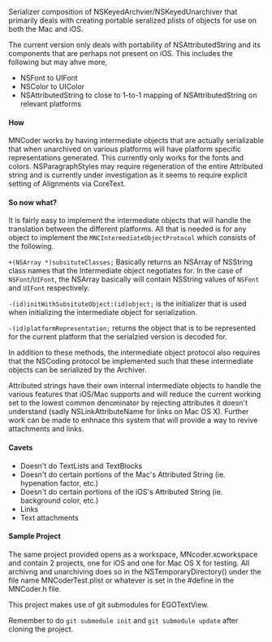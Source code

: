 Serializer composition of NSKeyedArchvier/NSKeyedUnarchiver that primarily deals with creating portable seralized plists of objects for use on both the Mac and iOS.

The current version only deals with portability of NSAttributedString and its components that are perhaps not present on iOS. This includes the following but may ahve more,

- NSFont to UIFont
- NSColor to UIColor
- NSAttributedString to close to 1-to-1 mapping of NSAttributedString on relevant platforms

#### How
MNCoder works by having intermediate objects that are actually serializable that when unarchived on various platforms will have platform specific representations generated. This currently only works for the fonts and colors. NSParagraphStyles may require regeneration of the entire Attributed string and is currently under investigation as it seems to require explicit setting of Alignments via CoreText.

#### So now what?
It is fairly easy to implement the intermediate objects that will handle the translation between the different platforms. All that is needed is for any object to implement the `MNCIntermediateObjectProtocol` which consists of the following.

`+(NSArray *)subsituteClasses;` Basically returns an NSArray of NSString class names that the Intermediate object negotiates for. In the case of `NSFont`/`UIFont`, the NSArray basically will contain NSString values of `NSFont` and `UIFont` respectively.

`-(id)initWithSubsituteObject:(id)object;` is the initializer that is used when initializing the intermediate object for serialization.

`-(id)platformRepresentation;` returns the object that is to be represented for the current platform that the serialzied version is decoded for.

In addition to these methods, the intermediate object protocol also requires that the NSCoding protocol be implemented such that these intermediate objects can be serialized by the Archiver.

Attributed strings have their own internal intermediate objects to handle the various features that iOS/Mac supports and will reduce the current working set to the lowest common denominator by rejecting attributes it doesn't understand (sadly NSLinkAttributeName for links on Mac OS X). Further work can be made to enhnace this system that will provide a way to revive attachments and links.

#### Cavets
- Doesn't do TextLists and TextBlocks
- Doesn't do certain portions of the Mac's Attributed String (ie. hypenation factor, etc.)
- Doesn't do certain portions of the iOS's Attributed String (ie. background color, etc.)
- Links
- Text attachments

#### Sample Project
The same project provided opens as a workspace, MNcoder.xcworkspace and contain 2 projects, one for iOS and one for Mac OS X for testing. All archivng and unarchiving does so in the NSTemporaryDirectory() under the file name MNCoderTest.plist or whatever is set in the #define in the MNCoder.h file.

This project makes use of git submodules for EGOTextView.

Remember to do `git submodule init` and `git submodule update` after cloning the project.